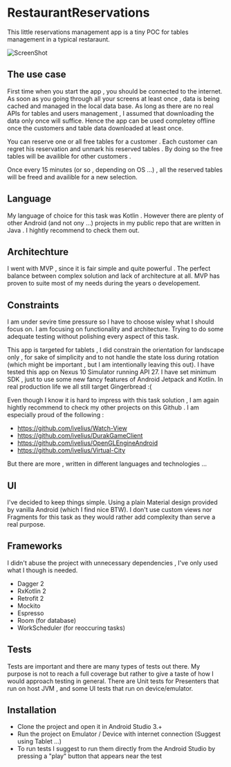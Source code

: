 # RestaurantReservations
This little reservations management app is a tiny POC for tables management in a typical restaraunt.

![ScreenShot](https://raw.githubusercontent.com/ivelius/RestaurantReservations2/screenshots/device-2018-05-25-204318.png)

## The use case
First time when you start the app , you should be connected to the internet. As soon as you going through all your screens at least once , data is being cached and managed in the local data base.
As long as there are no real APIs for tables and users management , I assumed that downloading the data only once will suffice. Hence the app can be used completey offline once the customers and table data downloaded at least once.

You can reserve one or all free tables for a customer . Each customer can regret his reservation and unmark his reserved tables . By doing so the free tables will be availible for other customers .

Once every 15 minutes (or so , depending on OS ...) , all the reserved tables will be freed and availible for a new selection.

## Language
My language of choice for this task was Kotlin . However there are plenty of other Android (and not ony ...) projects in my public repo that are written in Java  . I hightly recommend to check them out. 

## Architechture
I went with MVP , since it is fair simple and quite powerful . The perfect balance between complex solution and lack of architecture at all. MVP has proven to suite most of my needs during the years o developement.

## Constraints
I am under sevire time pressure so I have to choose wisley what I should focus on. I am focusing on functionality and architecture. Trying to do some adequate testing without polishing every aspect of this task.

This app is targeted for tablets , I did constrain the orientation for landscape only , for sake of simplicity and to not handle the state loss during rotation (which might be important , but I am intentionally leaving this out). I have tested this app on Nexus 10 Simulator running API 27. I have set minimum SDK , just to use some new fancy features of Android Jetpack and Kotlin. In real production life we all still target Gingerbread :(

Even though I know it is hard to impress with this task solution , I am again hightly recommend to check my other projects on this Github . I am especially proud of the following :

  - https://github.com/ivelius/Watch-View
  - https://github.com/ivelius/DurakGameClient
  - https://github.com/ivelius/OpenGLEngineAndroid
  - https://github.com/ivelius/Virtual-City
  
But there are more , written in different languages and technologies ...


## UI
I've decided to keep things simple. Using a plain Material design provided by vanilla Android (which I find nice BTW). I don't use custom views nor Fragments for this task as they would rather add complexity than serve a real purpose.

## Frameworks
I didn't abuse the project with unnecessary dependencies , I've only used what I though is needed.

  - Dagger 2 
  - RxKotlin 2
  - Retrofit 2
  - Mockito
  - Espresso
  - Room (for database)
  - WorkScheduler (for reoccuring tasks)

## Tests
Tests are important and there are many types of tests out there. My purpose is not to reach a full coverage but rather to give a taste of how I would approach testing in general.
There are Unit tests for Presenters that run on host JVM , and some UI tests that run on device/emulator.

## Installation
  - Clone the project and open it in Android Studio 3.+
  - Run the project on Emulator / Device with internet connection (Suggest using Tablet ...)
  - To run tests I suggest to run them directly from the Android Studio by pressing a "play" button that appears near the test
